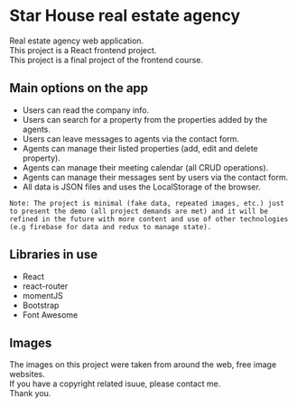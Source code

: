 # Star House real estate agency

Real estate agency web application.  
This project is a React frontend project.  
This project is a final project of the frontend course.

## Main options on the app

- Users can read the company info.
- Users can search for a property from the properties added by the agents.
- Users can leave messages to agents via the contact form.
- Agents can manage their listed properties (add, edit and delete property).
- Agents can manage their meeting calendar (all CRUD operations).
- Agents can manage their messages sent by users via the contact form.
- All data is JSON files and uses the LocalStorage of the browser.

`Note: The project is minimal (fake data, repeated images, etc.) just to present the demo (all project demands are met) and it will be refined in the future with more content and use of other technologies (e.g firebase for data and redux to manage state).`

## Libraries in use

- React
- react-router  
- momentJS
- Bootstrap
- Font Awesome

## Images
The images on this project were taken from around the web, free image websites.  
If you have a copyright related isuue, please contact me.  
Thank you.